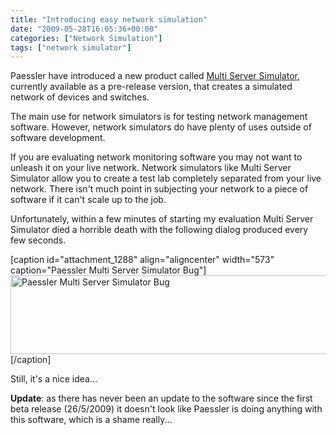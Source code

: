 ```yaml
---
title: "Introducing easy network simulation"
date: "2009-05-28T16:05:36+00:00"
categories: ["Network Simulation"]
tags: ["network simulator"]
---
```


Paessler have introduced a new product called <a href="http://www.paessler.com/serversimulator">Multi Server Simulator</a>, currently available as a pre-release version, that creates a simulated network of devices and switches.

The main use for network simulators is for testing network management software. However, network simulators do have plenty of uses outside of software development.

If you are evaluating network monitoring software you may not want to unleash it on your live network. Network simulators like Multi Server Simulator allow you to create a test lab completely separated from your live network. There isn't much point in subjecting your network to a piece of software if it can't scale up to the job.

Unfortunately, within a few minutes of starting my evaluation Multi Server Simulator died a horrible death with the following dialog produced every few seconds.

[caption id="attachment_1288" align="aligncenter" width="573" caption="Paessler Multi Server Simulator Bug"]<img class="size-full wp-image-1288" title="Paessler Multi Server Simulator Bug" src="http://techteapot.com/wp-content/uploads/2009/05/paessler-multi-server-simulator.jpg" alt="Paessler Multi Server Simulator Bug" width="573" height="126" />[/caption]

Still, it's a nice idea...

<strong>Update</strong>: as there has never been an update to the software since the first beta release (26/5/2009) it doesn't look like Paessler is doing anything with this software, which is a shame really...
